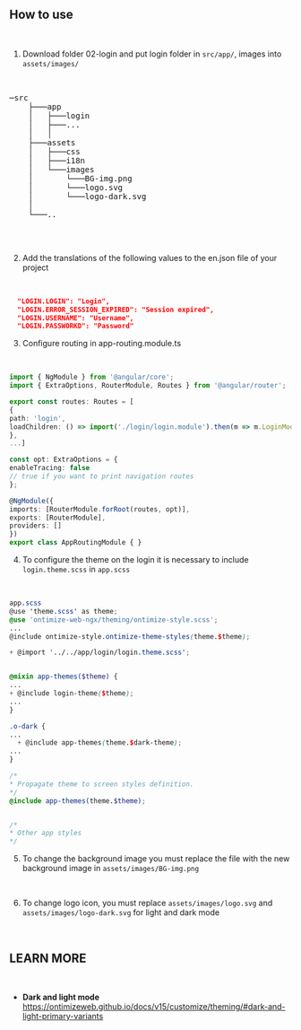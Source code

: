 ## How to use

<br/>

1. Download folder 02-login and put login folder in `src/app/`, images into `assets/images/`

<br/>
<pre>
─src
    ├───app
    │   ├───login
    │   ├───...
    │   │
    ├───assets
    │   ├───css
    │   ├───i18n
    │   └───images
    │       └───BG-img.png
    │       └───logo.svg
    │       └───logo-dark.svg
    │
    └───..

</pre>
<br/>

2. Add the translations of the following values ​​to the en.json file of your project

<br/>

```json
  "LOGIN.LOGIN": "Login",
  "LOGIN.ERROR_SESSION_EXPIRED": "Session expired",
  "LOGIN.USERNAME": "Username",
  "LOGIN.PASSWORKD": "Password"
```

3. Configure routing in app-routing.module.ts

<br/>

```ts
import { NgModule } from '@angular/core';
import { ExtraOptions, RouterModule, Routes } from '@angular/router';

export const routes: Routes = [
{
path: 'login',
loadChildren: () => import('./login/login.module').then(m => m.LoginModule)
},
...]

const opt: ExtraOptions = {
enableTracing: false
// true if you want to print navigation routes
};

@NgModule({
imports: [RouterModule.forRoot(routes, opt)],
exports: [RouterModule],
providers: []
})
export class AppRoutingModule { }

```

4. To configure the theme on the login it is necessary to include `login.theme.scss` in `app.scss`

<br/>

```scss
app.scss
@use 'theme.scss' as theme;
@use 'ontimize-web-ngx/theming/ontimize-style.scss';
...
@include ontimize-style.ontimize-theme-styles(theme.$theme);

+ @import '../../app/login/login.theme.scss';


@mixin app-themes($theme) {
...
+ @include login-theme($theme);
...
}

.o-dark {
...
  + @include app-themes(theme.$dark-theme);
...
}

/*
* Propagate theme to screen styles definition.
*/
@include app-themes(theme.$theme);


/*
* Other app styles
*/

```


5. To change the background image you must replace the file with the new background image in `assets/images/BG-img.png`

<br/>

6. To change logo icon, you must replace `assets/images/logo.svg` and `assets/images/logo-dark.svg` for light and dark mode

<br/>

## LEARN MORE

<br/>

- **Dark and light mode** https://ontimizeweb.github.io/docs/v15/customize/theming/#dark-and-light-primary-variants
